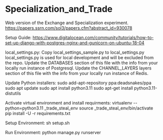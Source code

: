 # Specialization_and_Trade
Web version of the Exchange and Specialization experiment.  https://papers.ssrn.com/sol3/papers.cfm?abstract_id=930078

Setup Guide:
https://www.digitalocean.com/community/tutorials/how-to-set-up-django-with-postgres-nginx-and-gunicorn-on-ubuntu-18-04

local_settings.py:
    Copy local_settings_sample.py to local_settings.py
    local_settings.py is used for local development and will be excluded from the repo.
    Update the DATABASES section of this file with the info from your locally run instance of Postgresql.
    Update the CHANNEL_LAYERS layers section of this file with the info from your locally run instance of Redis. 

Update Python installers:
	sudo add-apt-repository ppa:deadsnakes/ppa
	sudo apt update 
	sudo apt install python3.11
	sudo apt-get install python3.11-distutils

Activate virtual environment and install requirments:
    virtualenv --python=python3.11 _trade_steal_env
    source _trade_steal_env/bin/activate
    pip install -U -r requirements.txt

Setup Environment:
sh setup.sh

Run Environment:
python manage.py runserver
